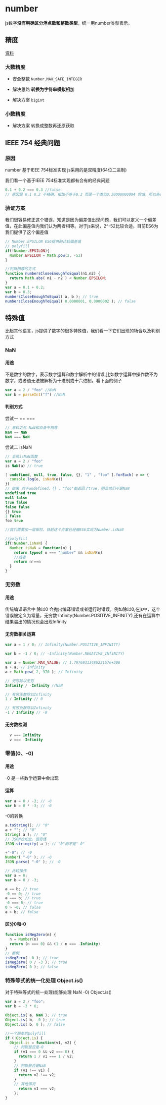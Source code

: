 # number
js数字**没有明确区分浮点数和整数类型**，统一用number类型表示。

## 精度

[资料](
https://zhuanlan.zhihu.com/p/66949640)

### 大数精度

* 安全整数 `Number.MAX_SAFE_INTEGER`

* 解决思路 **转换为字符串模拟相加**

* 解决方案 `bigint`

### 小数精度

* 解决方案 转换成整数再还原获取

## IEEE 754 经典问题

### 原因
number 基于IEEE 754标准实现 js采用的是双精度(64位二进制)

我们看一个基于IEEE 754标准实现都有会有的经典问题
```js
0.1 + 0.2 === 0.3 //false
// 原因是 0.1 0.2 不精确，相加不等于0.3 而是一个类似0.30000000004 的值，所以条件判断结果为false
```

### 验证方案
我们很容易修正这个错误，知道是因为偏差值出现问题，我们可以定义一个偏差值，在此偏差值内我们认为两者相等。对于js来说，2^-52比较合适。目前ES6为我们提供了这个偏差值
```js
// Number.EPSILON ES6提供的比较偏差值
// polyfill
if(!Number.EPSILON){
  Number.EPSILON = Math.pow(2, -52)
}

//判断相等的方式
function numbersCloseEnoughToEqual(n1,n2) {
  return Math.abs( n1 - n2 ) < Number.EPSILON;
}
var a = 0.1 + 0.2;
var b = 0.3;
numbersCloseEnoughToEqual( a, b ); // true
numbersCloseEnoughToEqual( 0.0000001, 0.0000002 ); // false
```

## 特殊值
比起其他语言，js提供了数字的很多特殊值，我们看一下它们出现的场合以及判别方式

### NaN

#### 用途
不是数字的数字，表示数字运算和数字解析中的错误,比如数字运算中操作数不为数字，或者值无法被解析为十进制或十六进制，看下面的例子
```js
var a = 2 / "foo" //NaN
var b = parseInt("f") //NaN
```
#### 判别方式

尝试一 == ===
```js
// 意料之外 NaN和自身不相等
NaN == NaN
NaN === NaN
```
尝试二 isNaN
```js
// 全局isNaN函数
var a = 2 / "foo"
is NaN(a) // true

[ undefined, null, true, false, {}, "1" , "foo" ].forEach( e => {
  console.log(e, isNaN(e))
})
// 结果 对于undefined、{} 、"foo"都返回了true，明显他们不是NaN
undefined true
null false
true false
false false
{} true
1 false
foo true

//我们需要加一层保险，目前这个方案已经被ES6实现为Number.isNaN

//polyfill
if(!Number.isNaN) {
  Number.isNaN = function(n) {
    return typeof n === "number" && isNaN(n)
    //或者
    return n!==n
  }
}

```

###  无穷数 
#### 用途
传统编译语言中 除以0 会抛出编译错误或者运行时错误，例如除以0,在js中，这个错误被定义为常量，无穷数 Infinity(Number.POSITIVE_INFINITY),还有在运算中结果溢出的情况也会出现Infinity

#### 无穷数相关运算
```js
var a = 1 / 0; // Infinity(Number.POSITIVE_INFINITY)

var b = -1 / 0; // -Infinity(Number.NEGATIVE_INfiNITY)

var a = Number.MAX_VALUE; // 1.7976931348623157e+308
a + a; // Infinity
a + Math.pow( 2, 970 ); // Infinity

// 无穷除以无穷 
Infinity / -Infinity //NaN

// 有穷正数除以Infinity
1 / Infinity // 0

// 有穷负数除以Infinity
-1 / Infinity // -0
```
#### 无穷数检测
```js
  v === Infinity
  v === -Infinity
```

### 零值(0、-0) 
#### 用途
-0 是一些数学运算中会出现

#### 运算
```js
var a = 0 / -3; // -0
var b = 0 * -3; // -0
```
-0的转换
```js
a.toString(); // "0"
a + ""; // "0"
String( a ); // "0"
// JSON也如此，很奇怪
JSON.stringify( a ); // "0"而不是"-0"

+"-0"; // -0
Number( "-0" ); // -0
JSON.parse( "-0" ); // -0

// 比较操作
var a = 0;
var b = 0 / -3;

a == b; // true
-0 == 0; // true
a === b; // true
-0 === 0; // true
0 > -0; // false
a > b; // false
```
#### 区分0和-0
```js
function isNegZero(n) {
  n = Number(n)
  return (n === 0) && (1 / n === -Infinity)
}
// 案例
isNegZero( -0 ); // true
isNegZero( 0 / -3 ); // true
isNegZero( 0 ); // false
```
### 特殊等式的统一化处理 Object.is()
对于特殊等式的统一处理(能够处理 NaN -0) Object.is()
```js
var a = 2 / "foo";
var b = -3 * 0;

Object.is( a, NaN ); // true
Object.is( b, -0 ); // true
Object.is( b, 0 ); // false

//一个简单的polyfill
if (!Object.is) {
  Object.is = function(v1, v2) {
    // 判断是否是-0
    if (v1 === 0 && v2 === 0) {
      return 1 / v1 === 1 / v2;
    }
    // 判断是否是NaN
    if (v1 !== v1) {
      return v2 !== v2;
    }
    // 其他情况
      return v1 === v2;
    };
}
```